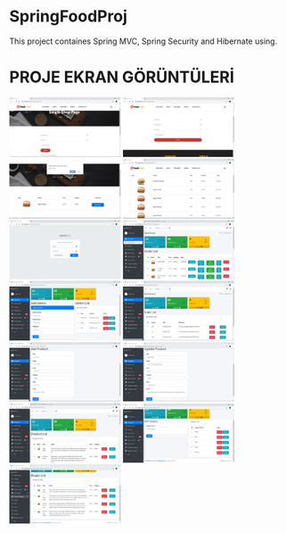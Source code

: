 # SpringFoodProj
 This project containes Spring MVC, Spring Security and Hibernate using.


# PROJE EKRAN GÖRÜNTÜLERİ
  
<img src="https://github.com/tahayvz/SpringFoodProj/blob/master/img/loginuser.PNG" width="200" style="max-width:100%;"></a>
<img src="https://github.com/tahayvz/SpringFoodProj/blob/master/img/userregister.PNG" width="200" style="max-width:100%;"></a>
<img src="https://github.com/tahayvz/SpringFoodProj/blob/master/img/orderpage.PNG" width="200" style="max-width:100%;"></a>
<img src="https://github.com/tahayvz/SpringFoodProj/blob/master/img/orderlist.PNG" width="200" style="max-width:100%;"></a>
<img src="https://github.com/tahayvz/SpringFoodProj/blob/master/img/adminlogin.PNG" width="200" style="max-width:100%;"></a>
<img src="https://github.com/tahayvz/SpringFoodProj/blob/master/img/admindashboard.PNG" width="200" style="max-width:100%;"></a>
<img src="https://github.com/tahayvz/SpringFoodProj/blob/master/img/admincontrol.PNG" width="200" style="max-width:100%;"></a>
<img src="https://github.com/tahayvz/SpringFoodProj/blob/master/img/userlist.PNG" width="200" style="max-width:100%;"></a>
<img src="https://github.com/tahayvz/SpringFoodProj/blob/master/img/addproduct.PNG" width="200" style="max-width:100%;"></a>
<img src="https://github.com/tahayvz/SpringFoodProj/blob/master/img/updateproduct.PNG" width="200" style="max-width:100%;"></a>
<img src="https://github.com/tahayvz/SpringFoodProj/blob/master/img/productlist.PNG" width="200" style="max-width:100%;"></a>
<img src="https://github.com/tahayvz/SpringFoodProj/blob/master/img/categorycontrol.PNG" width="200" style="max-width:100%;"></a>
<img src="https://github.com/tahayvz/SpringFoodProj/blob/master/img/categoryexample.PNG" width="200" style="max-width:100%;"></a>
